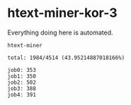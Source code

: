 # htext-miner-kor-3

Everything doing here is automated.

```
htext-miner

total: 1984/4514 (43.95214887018166%)

job0: 353
job1: 350
job2: 502
job3: 388
job4: 391
```